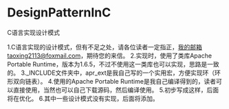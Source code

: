 # DesignPatternInC
C语言实现设计模式

1.C语言实现的设计模式，但有不足之处，请各位读者一定指正，我的邮箱taoxing2113@foxmail.com，期待您的来信。
2.实现时，使用了类库Apache Portable Runtime，版本为1.6.5，不过不使用这一类库也可以实现，思路是一致的。
3._INCLUDE文件夹中，apr_ext是我自己写的一个实用宏，方便实现环（环形双向链表）。
4.使用的Apache Portable Runtime是我自己编译得到的，读者可以直接使用，当然也可以自己下载源码，然后编译使用。
5.初步写成这样，后面将在优化。
6.其中一些设计模式没有实现，后面将添加。